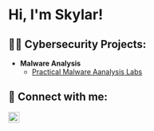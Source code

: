 <h1>Hi, I'm Skylar! </h1>

<h2>👨‍💻 Cybersecurity Projects:</h2>

- <b>Malware Analysis</b>
  - [Practical Malware Aanalysis Labs](https://github.com/SkylarEade/pma-analysis)


<h2> 🤳 Connect with me:</h2>


[<img align="left" alt="SkylarEade | LinkedIn" width="22px" src="https://cdn.jsdelivr.net/npm/simple-icons@v3/icons/linkedin.svg" />][linkedin]



[linkedin]: https://www.linkedin.com/in/skylar-eade

<!--
**skylareade/sklylareade** is a ✨ _special_ ✨ repository because its `README.md` (this file) appears on your GitHub profile.

Here are some ideas to get you started:

- 🔭 I’m currently working on ...
- 🌱 I’m currently learning ...
- 👯 I’m looking to collaborate on ...
- 🤔 I’m looking for help with ...
- 💬 Ask me about ...
- 📫 How to reach me: ...
- 😄 Pronouns: ...
- ⚡ Fun fact: ...
-->
